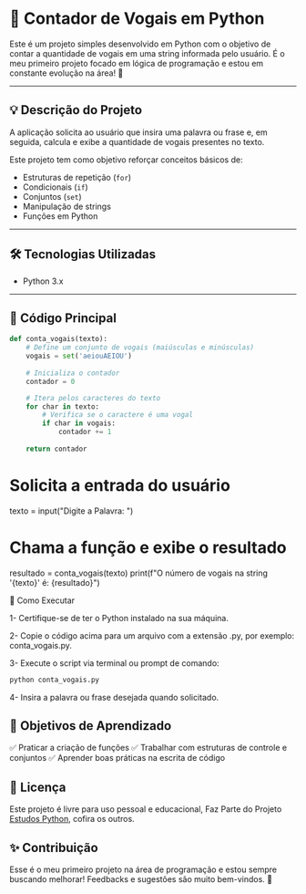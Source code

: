 # 📝 Contador de Vogais em Python

Este é um projeto simples desenvolvido em Python com o objetivo de contar a quantidade de vogais em uma string informada pelo usuário. É o meu primeiro projeto focado em lógica de programação e estou em constante evolução na área! 🚀

---

## 💡 Descrição do Projeto

A aplicação solicita ao usuário que insira uma palavra ou frase e, em seguida, calcula e exibe a quantidade de vogais presentes no texto. 

Este projeto tem como objetivo reforçar conceitos básicos de:

- Estruturas de repetição (`for`)
- Condicionais (`if`)
- Conjuntos (`set`)
- Manipulação de strings
- Funções em Python

---

## 🛠️ Tecnologias Utilizadas

- Python 3.x

---

## 📄 Código Principal

```python
def conta_vogais(texto):
    # Define um conjunto de vogais (maiúsculas e minúsculas)
    vogais = set('aeiouAEIOU')
    
    # Inicializa o contador
    contador = 0

    # Itera pelos caracteres do texto
    for char in texto:
        # Verifica se o caractere é uma vogal
        if char in vogais:
            contador += 1
    
    return contador
```
# Solicita a entrada do usuário
texto = input("Digite a Palavra: ")

# Chama a função e exibe o resultado
resultado = conta_vogais(texto)
print(f"O número de vogais na string '{texto}' é: {resultado}")

🚀 Como Executar

1- Certifique-se de ter o Python instalado na sua máquina.

2- Copie o código acima para um arquivo com a extensão .py, por exemplo: conta_vogais.py.

3- Execute o script via terminal ou prompt de comando:

```bash
python conta_vogais.py
```
4- Insira a palavra ou frase desejada quando solicitado.

## 🎯 Objetivos de Aprendizado

✅ Praticar a criação de funções
✅ Trabalhar com estruturas de controle e conjuntos
✅ Aprender boas práticas na escrita de código

## 📄 Licença

Este projeto é livre para uso pessoal e educacional, Faz Parte do Projeto [Estudos Python](https://github.com/ei-Gih/Estudos_Python), cofira os outros.

##  ✨ Contribuição
Esse é o meu primeiro projeto na área de programação e estou sempre buscando melhorar! Feedbacks e sugestões são muito bem-vindos. 🚀

